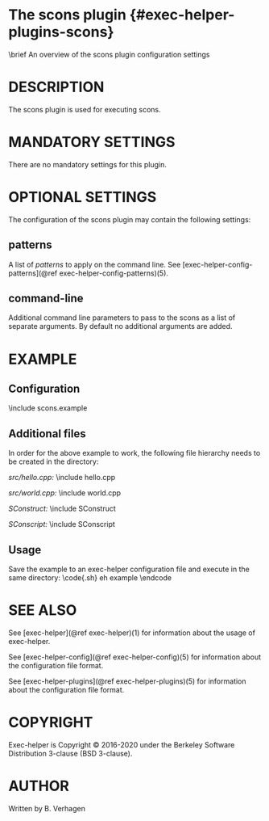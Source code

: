 The scons plugin  {#exec-helper-plugins-scons}
===============
\brief An overview of the scons plugin configuration settings

# DESCRIPTION
The scons plugin is used for executing scons.

# MANDATORY SETTINGS
There are no mandatory settings for this plugin.

# OPTIONAL SETTINGS
The configuration of the scons plugin may contain the following settings:
 
## patterns
A list of _patterns_ to apply on the command line. See [exec-helper-config-patterns](@ref exec-helper-config-patterns)(5).
 
## command-line
Additional command line parameters to pass to the scons as a list of separate arguments. By default no additional arguments are added.

# EXAMPLE
## Configuration
\include scons.example

## Additional files
In order for the above example to work, the following file hierarchy needs to be created in the directory:

_src/hello.cpp:_
\include hello.cpp

_src/world.cpp:_
\include world.cpp

_SConstruct:_
\include SConstruct

_SConscript:_
\include SConscript

## Usage
Save the example to an exec-helper configuration file and execute in the same directory:
\code{.sh}
eh example
\endcode

# SEE ALSO
See [exec-helper](@ref exec-helper)(1) for information about the usage of exec-helper.

See [exec-helper-config](@ref exec-helper-config)(5) for information about the configuration file format.

See [exec-helper-plugins](@ref exec-helper-plugins)(5) for information about the configuration file format.

# COPYRIGHT
Exec-helper is Copyright &copy; 2016-2020 under the Berkeley Software Distribution 3-clause (BSD 3-clause).

# AUTHOR
Written by B. Verhagen
